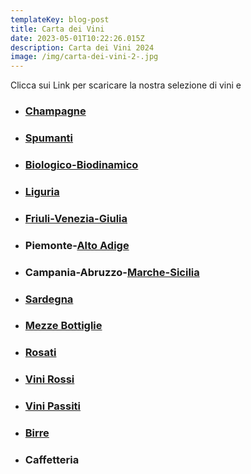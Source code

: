 ```yaml
---
templateKey: blog-post
title: Carta dei Vini
date: 2023-05-01T10:22:26.015Z
description: Carta dei Vini 2024
image: /img/carta-dei-vini-2-.jpg
---
```

C﻿licca sui Link per scaricare la nostra selezione di vini e 

* ### [C﻿hampagne](https://laruotaimperia.com/img/champagne.pdf)
* ### [S﻿pumanti](https://laruotaimperia.com/img/spumanti.pdf)
* ### [B﻿iologico-Biodinamico](https://laruotaimperia.com/img/biologici.pdf)
* ### [](https://laruotaimperia.com/img/bio.pdf)[L﻿iguria](https://laruotaimperia.com/img/liguria.pdf)
* ### [](https://laruotaimperia.com/img/friuli.pdf)[F﻿riuli-Venezia-Giulia](https://laruotaimperia.com/img/friuli.pdf)
* ### P﻿iemonte-[A﻿lto Adige](https://laruotaimperia.com/img/piemontealtoadige.pdf)
* ### C﻿ampania-Abruzzo-[](https://laruotaimperia.com/img/campaniaabruzzomarchesicilia.pdf)[M﻿arche-Sicilia](https://laruotaimperia.com/img/campaniaabruzzomarchesicilia.pdf)
* ### [S﻿ardegna](https://laruotaimperia.com/img/sardegna.pdf)
* ### [](https://laruotaimperia.com/img/mezze_bottiglie.pdf)[M﻿ezze Bottiglie](https://laruotaimperia.com/img/mezze.pdf)
* ### [](https://laruotaimperia.com/img/rosati.pdf)[R﻿osati](https://laruotaimperia.com/img/rosati.pdf)
* ### [V﻿ini Rossi](https://laruotaimperia.com/img/vini_rossi.pdf)
* ### [V﻿ini Passiti](https://laruotaimperia.com/img/da_dessert.pdf)
* ### [](static/img/birre.pdf)[B﻿irre](static/img/birre.pdf)
* ### C﻿affetteria